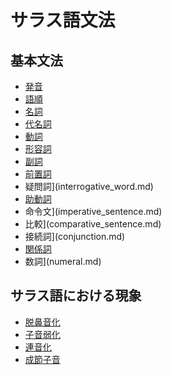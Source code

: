 # サラス語文法
## 基本文法
- [発音](phonology.md)
- [語順](word_order.md)
- [名詞](noun.md)
- [代名詞](pronoun.md)
- [動詞](verb.md)
- [形容詞](adjective.md)
- [副詞](adverb.md)
- [前置詞](preposition.md)
- 疑問詞](interrogative_word.md)
- [助動詞](auxiliary_verb.md)
- 命令文](imperative_sentence.md)
- 比較](comparative_sentence.md)
- 接続詞](conjunction.md)
- [関係詞](relativizer.md)
- 数詞](numeral.md)

## サラス語における現象
* [脱鼻音化](denasalization.md)
* [子音弱化](lenition.md)
* [連音化](sandhi.md)
* [成節子音](syllabic_consonant.md)
